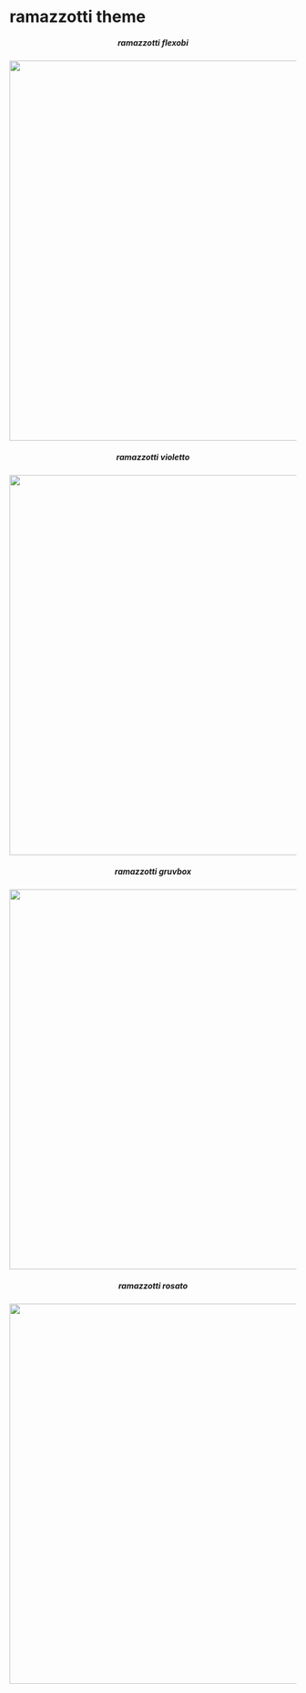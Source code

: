 # ramazzotti theme

<h5 align="center">ramazzotti flexobi</h5>
<p align="center">
  <img width="666" src="https://i.imgur.com/Kxavts5.png" />
</p>

<h5 align="center">ramazzotti violetto</h5>
<p align="center">
  <img width="666" src="https://i.imgur.com/nZV7QDZ.png" />
</p>

<h5 align="center">ramazzotti gruvbox</h5>
<p align="center">
  <img width="666" src="https://i.imgur.com/LF55N4j.png" />
</p>

<h5 align="center">ramazzotti rosato</h5>
<p align="center">
  <img width="666" src="https://i.imgur.com/MpkAGUU.png" />
</p>
